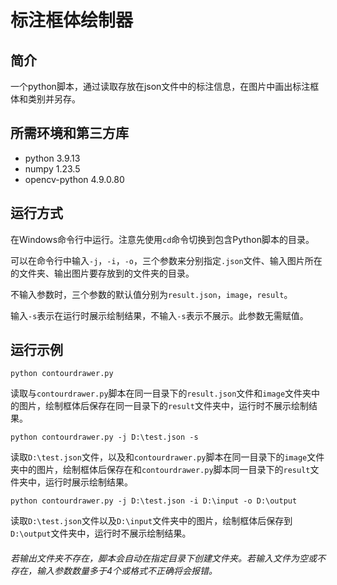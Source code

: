 # 标注框体绘制器

## 简介

一个python脚本，通过读取存放在json文件中的标注信息，在图片中画出标注框体和类别并另存。

## 所需环境和第三方库

* python 3.9.13
* numpy 1.23.5
* opencv-python 4.9.0.80

## 运行方式

在Windows命令行中运行。注意先使用``cd``命令切换到包含Python脚本的目录。

可以在命令行中输入``-j``，``-i``，``-o``，三个参数来分别指定``.json``文件、输入图片所在的文件夹、输出图片要存放到的文件夹的目录。

不输入参数时，三个参数的默认值分别为``result.json``，``image``，``result``。

输入``-s``表示在运行时展示绘制结果，不输入``-s``表示不展示。此参数无需赋值。


## 运行示例

```
python contourdrawer.py
```
读取与``contourdrawer.py``脚本在同一目录下的``result.json``文件和``image``文件夹中的图片，绘制框体后保存在同一目录下的``result``文件夹中，运行时不展示绘制结果。


```
python contourdrawer.py -j D:\test.json -s
```
读取``D:\test.json``文件，以及和``contourdrawer.py``脚本在同一目录下的``image``文件夹中的图片，绘制框体后保存在和``contourdrawer.py``脚本同一目录下的``result``文件夹中，运行时展示绘制结果。


```
python contourdrawer.py -j D:\test.json -i D:\input -o D:\output
```
读取``D:\test.json``文件以及``D:\input``文件夹中的图片，绘制框体后保存到``D:\output``文件夹中，运行时不展示绘制结果。

###### 若输出文件夹不存在，脚本会自动在指定目录下创建文件夹。若输入文件为空或不存在，输入参数数量多于4个或格式不正确将会报错。